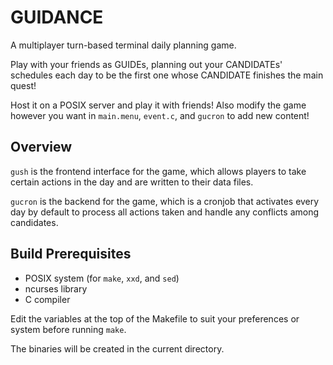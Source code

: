 # GUIDANCE

A multiplayer turn-based terminal daily planning game. 

Play with your friends as GUIDEs, planning out your CANDIDATEs' schedules each day to be the first one whose CANDIDATE finishes the main quest!

Host it on a POSIX server and play it with friends! Also modify the game however you want in `main.menu`, `event.c`, and `gucron` to add new content!

## Overview
`gush` is the frontend interface for the game, which allows players to take certain actions in the day and are written to their data files.

`gucron` is the backend for the game, which is a cronjob that activates every day by default to process all actions taken and handle any conflicts among candidates.

## Build Prerequisites
- POSIX system (for `make`, `xxd`, and `sed`)
- ncurses library
- C compiler

Edit the variables at the top of the Makefile to suit your preferences or system before running `make`.

The binaries will be created in the current directory.
